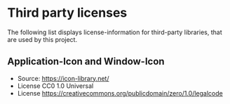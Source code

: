 # Third party licenses #
The following list displays license-information for third-party libraries, that are used by this project.

## Application-Icon and Window-Icon ##
* Source: https://icon-library.net/
* License CC0 1.0 Universal
* License https://creativecommons.org/publicdomain/zero/1.0/legalcode